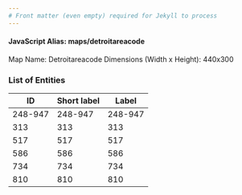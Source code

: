 ```yaml
---
# Front matter (even empty) required for Jekyll to process
---
```


#### JavaScript Alias: maps/detroitareacode

Map Name: Detroitareacode
Dimensions (Width x Height): 440x300





### List of Entities

ID | Short label | Label
---|---|---|
248-947|248-947|248-947
313|313|313
517|517|517
586|586|586
734|734|734
810|810|810

